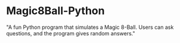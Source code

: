 # Magic8Ball-Python
"A fun Python program that simulates a Magic 8-Ball. Users can ask questions, and the program gives random answers."
